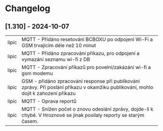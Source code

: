 # Changelog

## [1.310] - 2024-10-07

<table>
    <tr><td>lipic </td><td> MQTT - Přidáno resetování BCBOXU po odpojení Wi-Fi a GSM trvajícím déle než 10 minut </td></tr>
    <tr><td>lipic </td><td> MQTT - Přidáno zpracování příkazu, pro odpojení a vymazání seznamu wi-fi z DB </td></tr>
    <tr><td>lipic </td><td> MQTT - Zpracování příkazů pro povelní/zakázání wi-fi a gsm modemu </td></tr>
    <tr><td>lipic </td><td> GSM - přidáno zpracování response při publikování zprávy. Při poslání příkazu v okamžiku publikování, mohlo dojít k zahození příkazu </td></tr>
    <tr><td>lipic </td><td> MQTT - Oprava reportů </td></tr>
    <tr><td>lipic </td><td> MQTT - Snížen počet o znovu odeslání zprávy, dojde-li k chybě. V Hroznové se jinak posílaly reporty se starým časem.</td></tr>
</table>

